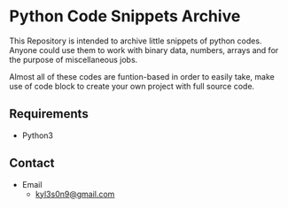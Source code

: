 
# Python Code Snippets Archive

This Repository is intended to archive little snippets of python codes.
Anyone could use them to work with binary data, numbers, arrays and for the purpose of miscellaneous jobs.

Almost all of these codes are funtion-based in order to easily take, make use of code block to create your own project with full source code.

## Requirements

- Python3

## Contact

- Email
  - <kyl3s0n9@gmail.com>

